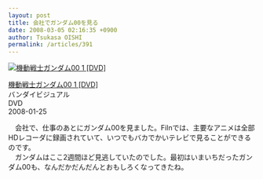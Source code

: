 ```yaml
---
layout: post
title: 会社でガンダム00を見る
date: 2008-03-05 02:16:35 +0900
author: Tsukasa OISHI
permalink: /articles/391
---
```



 [![機動戦士ガンダム00 1 [DVD]](https://images-na.ssl-images-amazon.com/images/I/51UXpKOgJUL._SL160_.jpg "機動戦士ガンダム00 1 [DVD]")](http://www.amazon.co.jp/%E6%A9%9F%E5%8B%95%E6%88%A6%E5%A3%AB%E3%82%AC%E3%83%B3%E3%83%80%E3%83%A000-1-DVD-%E5%AE%AE%E9%87%8E%E7%9C%9F%E5%AE%88/dp/B000WXO95W%3FSubscriptionId%3DAKIAIKJECTBTL3JTYTKA%26tag%3Dkaeruspoon-22%26linkCode%3Dxm2%26camp%3D2025%26creative%3D165953%26creativeASIN%3DB000WXO95W)  

 [機動戦士ガンダム00 1 [DVD]](http://www.amazon.co.jp/%E6%A9%9F%E5%8B%95%E6%88%A6%E5%A3%AB%E3%82%AC%E3%83%B3%E3%83%80%E3%83%A000-1-DVD-%E5%AE%AE%E9%87%8E%E7%9C%9F%E5%AE%88/dp/B000WXO95W%3FSubscriptionId%3DAKIAIKJECTBTL3JTYTKA%26tag%3Dkaeruspoon-22%26linkCode%3Dxm2%26camp%3D2025%26creative%3D165953%26creativeASIN%3DB000WXO95W)  
バンダイビジュアル  
DVD  
2008-01-25  

　会社で、仕事のあとにガンダム00を見ました。Filnでは、主要なアニメは全部HDレコーダに録画されていて、いつでもバカでかいテレビで見ることができるのです。  
　ガンダムはここ2週間ほど見逃していたのでした。最初はいまいちだったガンダム00も、なんだかだんだんとおもしろくなってきたね。  
